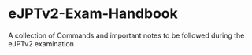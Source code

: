 # eJPTv2-Exam-Handbook
A collection of Commands and important notes to be followed during the eJPTv2 examination
